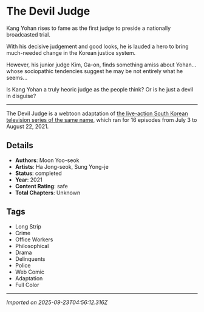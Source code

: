 # The Devil Judge

Kang Yohan rises to fame as the first judge to preside a nationally broadcasted trial.

With his decisive judgement and good looks, he is lauded a hero to bring much-needed change in the Korean justice system.

However, his junior judge Kim, Ga-on, finds something amiss about Yohan... whose sociopathic tendencies suggest he may be not entirely what he seems...

Is Kang Yohan a truly heoric judge as the people think? Or is he just a devil in disguise?

---

The Devil Judge is a webtoon adaptation of [the live-action South Korean television series of the same name](https://en.wikipedia.org/wiki/The_Devil_Judge), which ran for 16 episodes from July 3 to August 22, 2021.

## Details
- **Authors**: Moon Yoo-seok
- **Artists**: Ha Jong-seok, Sung Yong-je
- **Status**: completed
- **Year**: 2021
- **Content Rating**: safe
- **Total Chapters**: Unknown

## Tags
- Long Strip
- Crime
- Office Workers
- Philosophical
- Drama
- Delinquents
- Police
- Web Comic
- Adaptation
- Full Color

---
*Imported on 2025-09-23T04:56:12.316Z*
